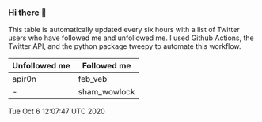 ### Hi there 👋

This table is automatically updated every six hours with a list of Twitter users who have followed me and unfollowed me. I used Github Actions, the Twitter API, and the python package tweepy to automate this workflow.

| Unfollowed me |  Followed me |
| --- | --- |
|apir0n|feb_veb|
|-|sham_wowlock|
Tue Oct  6 12:07:47 UTC 2020
